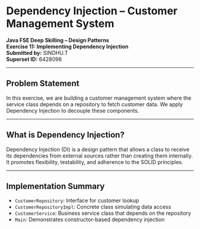 # Dependency Injection – Customer Management System

**Java FSE Deep Skilling – Design Patterns**  
**Exercise 11: Implementing Dependency Injection**  
**Submitted by:** SINDHU.T  
**Superset ID:** 6428098

---

## Problem Statement

In this exercise, we are building a customer management system where the service class depends on a repository to fetch customer data. We apply Dependency Injection to decouple these components.

---

## What is Dependency Injection?

Dependency Injection (DI) is a design pattern that allows a class to receive its dependencies from external sources rather than creating them internally. It promotes flexibility, testability, and adherence to the SOLID principles.

---

## Implementation Summary

- `CustomerRepository`: Interface for customer lookup
- `CustomerRepositoryImpl`: Concrete class simulating data access
- `CustomerService`: Business service class that depends on the repository
- `Main`: Demonstrates constructor-based dependency injection
